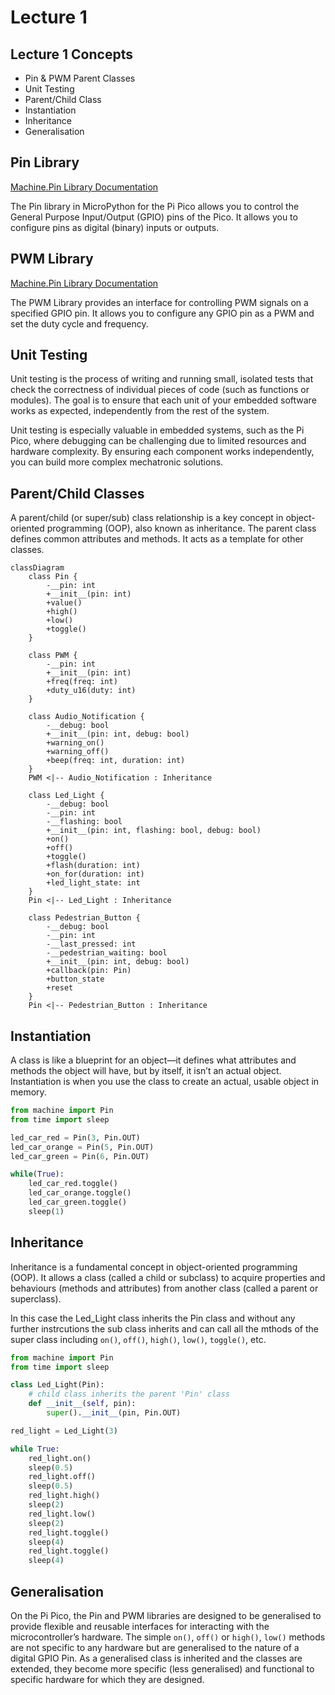 # Lecture 1

## Lecture 1 Concepts
- Pin & PWM Parent Classes
- Unit Testing
- Parent/Child Class
- Instantiation
- Inheritance
- Generalisation

## Pin Library

[Machine.Pin Library Documentation](https://docs.micropython.org/en/latest/library/machine.Pin.html)

The Pin library in MicroPython for the Pi Pico allows you to control the General Purpose Input/Output (GPIO) pins of the Pico. It allows you to configure pins as digital (binary) inputs or outputs.

## PWM Library

[Machine.Pin Library Documentation](https://docs.micropython.org/en/latest/library/machine.PWM.html)

The PWM Library provides an interface for controlling PWM signals on a specified GPIO pin. It allows you to configure any GPIO pin as a PWM and set the duty cycle and frequency.

## Unit Testing

Unit testing is the process of writing and running small, isolated tests that check the correctness of individual pieces of code (such as functions or modules). The goal is to ensure that each unit of your embedded software works as expected, independently from the rest of the system.

Unit testing is especially valuable in embedded systems, such as the Pi Pico, where debugging can be challenging due to limited resources and hardware complexity. By ensuring each component works independently, you can build more complex mechatronic solutions.

## Parent/Child Classes

A parent/child (or super/sub) class relationship is a key concept in object-oriented programming (OOP), also known as inheritance. The parent class defines common attributes and methods.
It acts as a template for other classes.

```mermaid
classDiagram
    class Pin {
        -__pin: int
        +__init__(pin: int)
        +value()
        +high()
        +low()
        +toggle()
    }

    class PWM {
        -__pin: int
        +__init__(pin: int)
        +freq(freq: int)
        +duty_u16(duty: int)
    }

    class Audio_Notification {
        -__debug: bool
        +__init__(pin: int, debug: bool)
        +warning_on()
        +warning_off()
        +beep(freq: int, duration: int)
    }
    PWM <|-- Audio_Notification : Inheritance

    class Led_Light {
        -__debug: bool
        -__pin: int
        -__flashing: bool
        +__init__(pin: int, flashing: bool, debug: bool)
        +on()
        +off()
        +toggle()
        +flash(duration: int)
        +on_for(duration: int)
        +led_light_state: int
    }
    Pin <|-- Led_Light : Inheritance

    class Pedestrian_Button {
        -__debug: bool
        -__pin: int
        -__last_pressed: int
        -__pedestrian_waiting: bool
        +__init__(pin: int, debug: bool)
        +callback(pin: Pin)
        +button_state
        +reset
    }
    Pin <|-- Pedestrian_Button : Inheritance

```

## Instantiation

A class is like a blueprint for an object—it defines what attributes and methods the object will have, but by itself, it isn’t an actual object. Instantiation is when you use the class to create an actual, usable object in memory.

```python
from machine import Pin
from time import sleep

led_car_red = Pin(3, Pin.OUT)
led_car_orange = Pin(5, Pin.OUT)
led_car_green = Pin(6, Pin.OUT)

while(True):
    led_car_red.toggle()
    led_car_orange.toggle()
    led_car_green.toggle()
    sleep(1)
```

## Inheritance

Inheritance is a fundamental concept in object-oriented programming (OOP). It allows a class (called a child or subclass) to acquire properties and behaviours (methods and attributes) from another class (called a parent or superclass).

In this case the Led_Light class inherits the Pin class and without any further instrcutions the sub class inherits and can call all the mthods of the super class including `on()`, `off()`, `high()`, `low()`, `toggle()`, etc.


```python
from machine import Pin
from time import sleep

class Led_Light(Pin):
    # child class inherits the parent 'Pin' class
    def __init__(self, pin):
        super().__init__(pin, Pin.OUT)

red_light = Led_Light(3)

while True:
    red_light.on()
    sleep(0.5)
    red_light.off()
    sleep(0.5)
    red_light.high()
    sleep(2)
    red_light.low()
    sleep(2)
    red_light.toggle()
    sleep(4)
    red_light.toggle()
    sleep(4)
```

## Generalisation

On the Pi Pico, the Pin and PWM libraries are designed to be generalised to provide flexible and reusable interfaces for interacting with the microcontroller’s hardware. The simple `on()`, `off()` or `high()`, `low()` methods are not specific to any hardware but are generalised to the nature of a digital GPIO Pin. As a generalised class is inherited and the classes are extended, they become more specific (less generalised) and functional to specific hardware for which they are designed.
